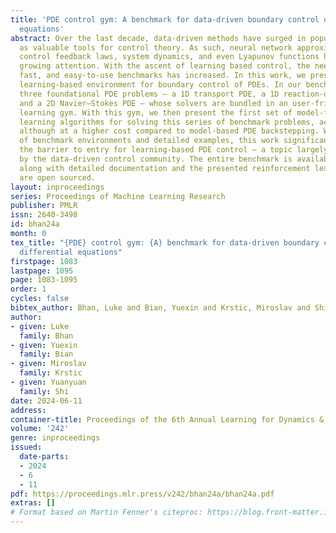 ```yaml
---
title: 'PDE control gym: A benchmark for data-driven boundary control of partial differential
  equations'
abstract: Over the last decade, data-driven methods have surged in popularity, emerging
  as valuable tools for control theory. As such, neural network approximations of
  control feedback laws, system dynamics, and even Lyapunov functions have attracted
  growing attention. With the ascent of learning based control, the need for accurate,
  fast, and easy-to-use benchmarks has increased. In this work, we present the first
  learning-based environment for boundary control of PDEs. In our benchmark, we introduce
  three foundational PDE problems — a 1D transport PDE, a 1D reaction-diffusion PDE,
  and a 2D Navier–Stokes PDE — whose solvers are bundled in an user-friendly reinforcement
  learning gym. With this gym, we then present the first set of model-free, reinforcement
  learning algorithms for solving this series of benchmark problems, achieving stability,
  although at a higher cost compared to model-based PDE backstepping. With the set
  of benchmark environments and detailed examples, this work significantly lowers
  the barrier to entry for learning-based PDE control — a topic largely unexplored
  by the data-driven control community. The entire benchmark is available on Github
  along with detailed documentation and the presented reinforcement learning models
  are open sourced.
layout: inproceedings
series: Proceedings of Machine Learning Research
publisher: PMLR
issn: 2640-3498
id: bhan24a
month: 0
tex_title: "{PDE} control gym: {A} benchmark for data-driven boundary control of partial
  differential equations"
firstpage: 1083
lastpage: 1095
page: 1083-1095
order: 1
cycles: false
bibtex_author: Bhan, Luke and Bian, Yuexin and Krstic, Miroslav and Shi, Yuanyuan
author:
- given: Luke
  family: Bhan
- given: Yuexin
  family: Bian
- given: Miroslav
  family: Krstic
- given: Yuanyuan
  family: Shi
date: 2024-06-11
address:
container-title: Proceedings of the 6th Annual Learning for Dynamics & Control Conference
volume: '242'
genre: inproceedings
issued:
  date-parts:
  - 2024
  - 6
  - 11
pdf: https://proceedings.mlr.press/v242/bhan24a/bhan24a.pdf
extras: []
# Format based on Martin Fenner's citeproc: https://blog.front-matter.io/posts/citeproc-yaml-for-bibliographies/
---
```

